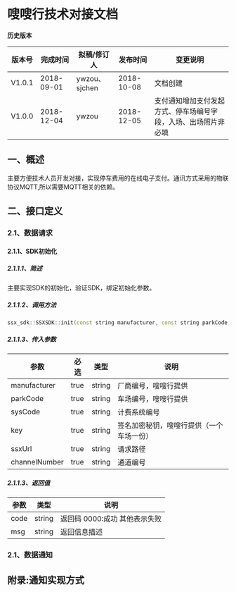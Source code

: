 # 嗖嗖行技术对接文档

**历史版本**

版本号|完成时间|拟稿/修订人|发布时间|变更说明
---|---|---|---|---
V1.0.1|2018-09-01|ywzou、sjchen|2018-10-08|文档创建
V1.0.0|2018-12-04|ywzou|2018-12-05|支付通知增加支付发起方式、停车场编号字段，入场、出场照片非必填

## 一、概述
主要方便技术人员开发对接，实现停车费用的在线电子支付。通讯方式采用的物联协议MQTT,所以需要MQTT相关的依赖。

## 二、接口定义
### 2.1、数据请求
#### 2.1.1、SDK初始化

##### 2.1.1.1、简述
主要实现SDK的初始化，验证SDK，绑定初始化参数。

##### 2.1.1.2、调用方法
``` C++
ssx_sdk::SSXSDK::init(const string manufacturer, const string parkCode, const string sysCode, const stringchannelNumber, const string key, const string ssxUrl);
```

##### 2.1.1.3、传入参数
参数|必选|类型|说明
---|---|---|---
manufacturer|true|string|厂商编号，嗖嗖行提供
parkCode|true|string|车场编号，嗖嗖行提供
sysCode|true|string|计费系统编号
key|true|string|签名加密秘钥，嗖嗖行提供（一个车场一份）
ssxUrl|true|string|请求路径
channelNumber|true|string|通道编号

##### 2.1.1.3、返回值
参数|类型|说明
---|---|---
code|string|返回码 0000:成功 其他表示失败
msg|string|返回信息描述


### 2.1、数据通知

## 附录:通知实现方式